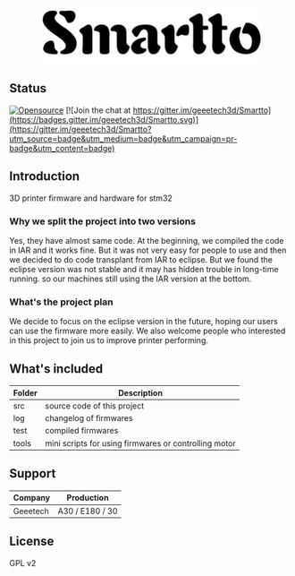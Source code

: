<div align=center><img src="https://raw.githubusercontent.com/geeetech3d/smartto-iar/master/docs/assets/smartto-logo.png" width="400" height="100" alt="smartto-logo" /></div>

## Status
[![Opensource](https://img.shields.io/badge/Opensource%20by-Geeetech3D-blue.svg)](https://www.geeetech.com/)
[![Join the chat at https://gitter.im/geeetech3d/Smartto](https://badges.gitter.im/geeetech3d/Smartto.svg)](https://gitter.im/geeetech3d/Smartto?utm_source=badge&utm_medium=badge&utm_campaign=pr-badge&utm_content=badge)

## Introduction
3D printer firmware and hardware for stm32

### Why we split the project into two versions
Yes, they have almost same code. At the beginning, we compiled the code in IAR and it works fine. But it was not very easy for people to use and then we decided to do code transplant from IAR to eclipse. But we found the eclipse version was not stable and it may has hidden trouble in long-time running. so our machines still using the IAR version at the bottom.

### What's the project plan
We decide to focus on the eclipse version in the future, hoping our users can use the firmware more easily. We also welcome people who interested in this project to join us to improve printer performing.

## What's included
Folder | Description
--- | ---
src | source code of this project
log | changelog of firmwares
test | compiled firmwares
tools | mini scripts for using firmwares or controlling motor

## Support
Company | Production
--- | ---
Geeetech | A30 / E180 / 30

## License
GPL v2
